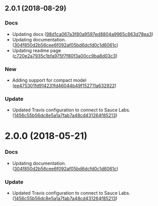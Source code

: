 <a name="2.0.1"></a>
## 2.0.1 (2018-08-29)


### Docs

* Updating docs ([98d1ca067a3f80a9597ed8804a9965c863d78ea3](https://github.com/advanced-rest-client/api-documentation-document/commit/98d1ca067a3f80a9597ed8804a9965c863d78ea3))
* Updating documentation. ([304f850d2b56cee6f092af05bd6dcfd0c1d6061c](https://github.com/advanced-rest-client/api-documentation-document/commit/304f850d2b56cee6f092af05bd6dcfd0c1d6061c))
* Updating readme page ([c720e2a7935c1bfa975f7f80f3a00cc9ba8d03c3](https://github.com/advanced-rest-client/api-documentation-document/commit/c720e2a7935c1bfa975f7f80f3a00cc9ba8d03c3))

### New

* Adding support for compact model ([ee475301fd914231fd46044b49f152711a632922](https://github.com/advanced-rest-client/api-documentation-document/commit/ee475301fd914231fd46044b49f152711a632922))

### Update

* Updated Travis configuration to connect to Sauce Labs. ([1456c55b56dc8e5a1a7fab7a48cd431264f85213](https://github.com/advanced-rest-client/api-documentation-document/commit/1456c55b56dc8e5a1a7fab7a48cd431264f85213))



<a name="2.0.0"></a>
# 2.0.0 (2018-05-21)


### Docs

* Updating documentation. ([304f850d2b56cee6f092af05bd6dcfd0c1d6061c](https://github.com/advanced-rest-client/api-documentation-document/commit/304f850d2b56cee6f092af05bd6dcfd0c1d6061c))

### Update

* Updated Travis configuration to connect to Sauce Labs. ([1456c55b56dc8e5a1a7fab7a48cd431264f85213](https://github.com/advanced-rest-client/api-documentation-document/commit/1456c55b56dc8e5a1a7fab7a48cd431264f85213))



